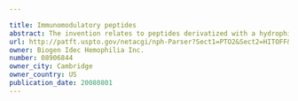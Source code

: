 ```yaml
---

title: Immunomodulatory peptides
abstract: The invention relates to peptides derivatized with a hydrophilic polymer which, in some embodiments, bind to human FcRn and inhibit binding of the Fc portion of an IgG to an FcRn, thereby modulating serum IgG levels. The disclosed compositions and methods may be used in some embodiments, for example, in treating autoimmune diseases and inflammatory disorders. The invention also relates, in further embodiments, to methods of using and methods of making the peptides of the invention.
url: http://patft.uspto.gov/netacgi/nph-Parser?Sect1=PTO2&Sect2=HITOFF&p=1&u=%2Fnetahtml%2FPTO%2Fsearch-adv.htm&r=1&f=G&l=50&d=PALL&S1=08906844&OS=08906844&RS=08906844
owner: Biogen Idec Hemophilia Inc.
number: 08906844
owner_city: Cambridge
owner_country: US
publication_date: 20080801
---
```


